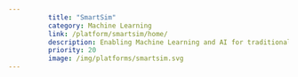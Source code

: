 ```yaml
---
          title: "SmartSim"
          category: Machine Learning
          link: /platform/smartsim/home/
          description: Enabling Machine Learning and AI for traditional high performance.
          priority: 20
          image: /img/platforms/smartsim.svg
---
```

          